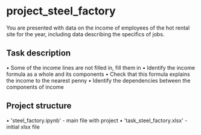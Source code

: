 # project_steel_factory

You are presented with data on the income of employees of the hot rental site for the year, including data describing the specifics of jobs.

## Task description

• Some of the income lines are not filled in, fill them in
• Identify the income formula as a whole and its components
• Check that this formula explains the income to the nearest penny
• Identify the dependencies between the components of income

## Project structure

• 'steel_factory.ipynb' - main file with project
• 'task_steel_factory.xlsx' - initial xlsx file
